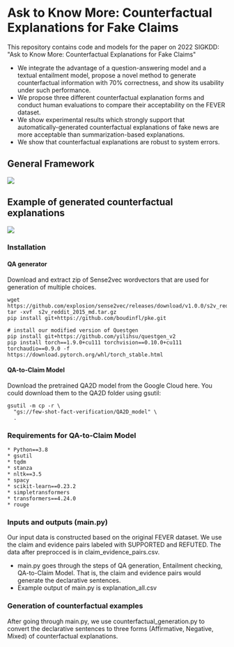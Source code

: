 # Ask to Know More: Counterfactual Explanations for Fake Claims
This repository contains code and models for the paper on 2022 SIGKDD: "Ask to Know More: Counterfactual Explanations for Fake Claims"

* We integrate the advantage of a question-answering model and a textual entailment model, propose a novel method to generate counterfactual information with $70\%$ correctness, and show its usability under such performance.
*  We propose three different counterfactual explanation forms and conduct human evaluations to compare their acceptability on the FEVER dataset. 
*  We show experimental results which strongly support that automatically-generated counterfactual explanations of fake news are more acceptable than summarization-based explanations.
*  We show that counterfactual explanations are robust to system errors.
    
    
## **General Framework**

![](https://i.imgur.com/wslKi1G.png)

## **Example of generated counterfactual explanations**

![](https://i.imgur.com/Ic8lvp4.png)

### **Installation**

#### QA generator

Download and extract zip of Sense2vec wordvectors that are used for generation of multiple choices.
```
wget https://github.com/explosion/sense2vec/releases/download/v1.0.0/s2v_reddit_2015_md.tar.gz
tar -xvf  s2v_reddit_2015_md.tar.gz
pip install git+https://github.com/boudinfl/pke.git

# install our modified version of Questgen
pip install git+https://github.com/yilihsu/questgen_v2
pip install torch==1.9.0+cu111 torchvision==0.10.0+cu111 torchaudio==0.9.0 -f https://download.pytorch.org/whl/torch_stable.html

```
#### QA-to-Claim Model
Download the pretrained QA2D model from the Google Cloud here. You could download them to the QA2D folder using gsutil:
```
gsutil -m cp -r \
  "gs://few-shot-fact-verification/QA2D_model" \
  .
```
### **Requirements for QA-to-Claim Model**
```
* Python==3.8
* gsutil
* tqdm
* stanza
* nltk==3.5
* spacy
* scikit-learn==0.23.2
* simpletransformers
* transformers==4.24.0
* rouge

```
### Inputs and outputs (main.py)

Our input data is constructed based on the original FEVER dataset. We use the claim and evidence pairs labeled with SUPPORTED and REFUTED. The data after preprocced is in claim_evidence_pairs.csv.

* main.py goes through the steps of QA generation, Entailment checking, QA-to-Claim Model. That is, the claim and evidence pairs would generate the declarative sentences.
* Example output of main.py is explanation_all.csv

### Generation of counterfactual examples

After going through main.py, we use counterfactual_generation.py to convert the declarative sentences to three forms (Affirmative, Negative, Mixed) of counterfactual explanations.

